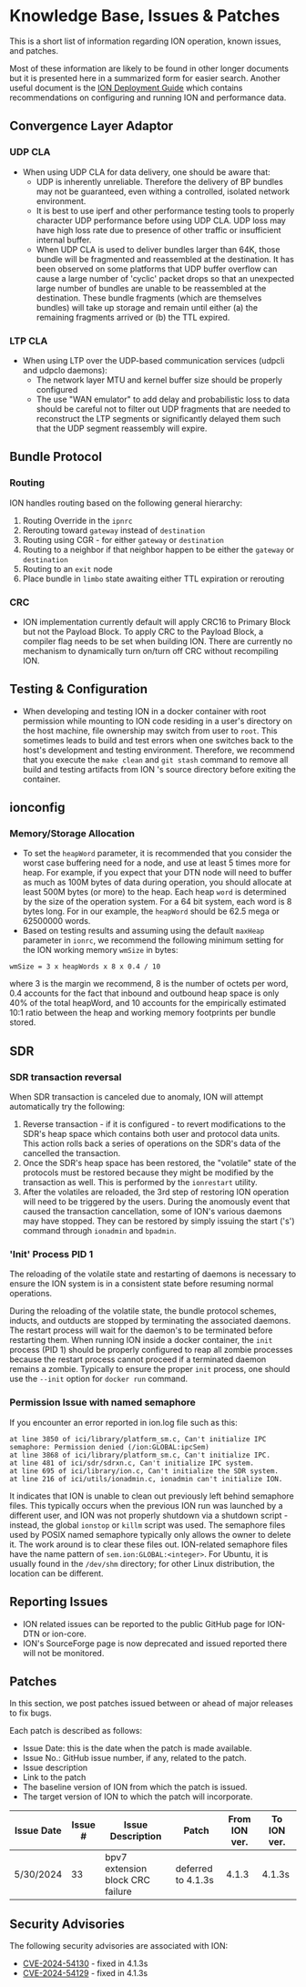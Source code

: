 # Knowledge Base, Issues & Patches

This is a short list of information regarding ION operation, known issues, and patches. 

Most of these information are likely to be found in other longer documents but it is presented here in a summarized form for easier search. Another useful document is the [ION Deployment Guide](./ION-Deployment-Guide.md) which contains recommendations on configuring and running ION and performance data.

## Convergence Layer Adaptor

### UDP CLA

* When using UDP CLA for data delivery, one should be aware that:
  * UDP is inherently unreliable. Therefore the delivery of BP bundles may not be guaranteed, even withing a controlled, isolated network environment.
  * It is best to use iperf and other performance testing tools to properly character UDP performance before using UDP CLA. UDP loss may have high loss rate due to presence of other traffic or insufficient internal buffer.
  * When UDP CLA is used to deliver bundles larger than 64K, those bundle will be fragmented and reassembled at the destination. It has been observed on some platforms that UDP buffer overflow can cause a large number of 'cyclic' packet drops so that an unexpected large number of bundles are unable to be reassembled at the destination. These bundle fragments (which are themselves bundles) will take up storage and remain until either (a) the remaining fragments arrived or (b) the TTL expired.

### LTP CLA

* When using LTP over the UDP-based communication services (udpcli and udpclo daemons):
  * The network layer MTU and kernel buffer size should be properly configured
  * The use "WAN emulator" to add delay and probabilistic loss to data should be careful not to filter out UDP fragments that are needed to reconstruct the LTP segments or significantly delayed them such that the UDP segment reassembly will expire.

## Bundle Protocol

### Routing

ION handles routing based on the following general hierarchy:

1. Routing Override in the `ipnrc`
2. Rerouting toward `gateway` instead of `destination`
3. Routing using CGR - for either `gateway` or `destination`
4. Routing to a neighbor if that neighbor happen to be either the `gateway` or `destination`
5. Routing to an `exit` node
6. Place bundle in `limbo` state awaiting either TTL expiration or rerouting

### CRC

* ION implementation currently default will apply CRC16 to Primary Block but not the Payload Block. To apply CRC to the Payload Block, a compiler flag needs to be set when building ION. There are currently no mechanism to dynamically turn on/turn off CRC without recompiling ION.

## Testing & Configuration

* When developing and testing ION in a docker container with root permission while mounting to ION code residing in a user's directory on the host machine, file ownership may switch from user to `root`. This sometimes leads to build and test errors when one switches back to the host's development and testing environment. Therefore, we recommend that you execute the `make clean` and `git stash` command to remove all build and testing artifacts from ION 's source directory before exiting the container.

## ionconfig

### Memory/Storage Allocation

* To set the `heapWord` parameter, it is recommended that you consider the worst case buffering need for a node, and use at least 5 times more for heap. For example, if you expect that your DTN node will need to buffer as much as 100M bytes of data during operation, you should allocate at least 500M bytes (or more) to the heap. Each heap `word` is determined by the size of the operation system. For a 64 bit system, each word is 8 bytes long. For in our example, the `heapWord` should be 62.5 mega or 62500000 words.
* Based on testing results and assuming using the default `maxHeap` parameter in `ionrc`, we recommend the following minimum setting for the ION working memory `wmSize` in bytes: 

```
wmSize = 3 x heapWords x 8 x 0.4 / 10
```
where 3 is the margin we recommend, 8 is the number of octets per word, 0.4 accounts for the fact that inbound and outbound heap space is only 40% of the total heapWord, and 10 accounts for the empirically estimated 10:1 ratio between the heap and working memory footprints per bundle stored.

## SDR 

### SDR transaction reversal

When SDR transaction is canceled due to anomaly, ION will attempt automatically try the following:

1. Reverse transaction - if it is configured - to revert modifications to the SDR's heap space which contains both user and protocol data units. This action rolls back a series of operations on the SDR's data of the cancelled the transaction.
2. Once the SDR's heap space has been restored, the "volatile" state of the protocols must be restored because they might be modified by the transaction as well. This is performed by the `ionrestart` utility.
3. After the volatiles are reloaded, the 3rd step of restoring ION operation will need to be triggered by the users. During the anomously event that caused the transaction cancellation, some of ION's various daemons may have stopped. They can be restored by simply issuing the start ('s') command through `ionadmin` and `bpadmin`.

### 'Init' Process PID 1

The reloading of the volatile state and restarting of daemons is necessary to ensure the ION system is in a consistent state before resuming normal operations.

During the reloading of the volatile state, the bundle protocol schemes, inducts, and outducts are stopped by terminating the associated daemons. The restart process will wait for the daemon's to be terminated before restarting them. When running ION inside a docker container, the `init` process (PID 1) should be properly configured to reap all zombie processes because the restart process cannot proceed if a terminated daemon remains a zombie. Typically to ensure the proper `init` process, one should use the `--init` option for `docker run` command.

### Permission Issue with named semaphore

If you encounter an error reported in ion.log file such as this:

```text
at line 3850 of ici/library/platform_sm.c, Can't initialize IPC semaphore: Permission denied (/ion:GLOBAL:ipcSem)
at line 3868 of ici/library/platform_sm.c, Can't initialize IPC.
at line 481 of ici/sdr/sdrxn.c, Can't initialize IPC system.
at line 695 of ici/library/ion.c, Can't initialize the SDR system.
at line 216 of ici/utils/ionadmin.c, ionadmin can't initialize ION.
```

It indicates that ION is unable to clean out previously left behind semaphore files. This typically occurs when the previous ION run was launched by a different user, and ION was not properly shutdown via a shutdown script - instead, the global `ionstop` or `killm` script was used. The semaphore files used by POSIX named semaphore typically only allows the owner to delete it. The work around is to clear these files out. ION-related semaphore files have the name pattern of `sem.ion:GLOBAL:<integer>`. For Ubuntu, it is usually found in the `/dev/shm` directory; for other Linux distribution, the location can be different.

## Reporting Issues

* ION related issues can be reported to the public GitHub page for ION-DTN or ion-core.
* ION's SourceForge page is now deprecated and issued reported there will not be monitored.

## Patches

In this section, we post patches issued between or ahead of major releases to fix bugs.

Each patch is described as follows:

- Issue Date: this is the date when the patch is made available.
- Issue No.: GitHub issue number, if any, related to the patch.
- Issue description
- Link to the patch
- The baseline version of ION from which the patch is issued.
- The target version of ION to which the patch will incorporate. 

| Issue Date | Issue # | Issue Description | Patch | From ION ver. | To ION ver. |
|------------|---------|-------------------|-------|-----|-----|
| 5/30/2024 | 33 | bpv7 extension block CRC failure | deferred to 4.1.3s | 4.1.3 | 4.1.3s |

## Security Advisories

The following security advisories are associated with ION:

- [CVE-2024-54130](https://github.com/nasa-jpl/ION-DTN/security/advisories/GHSA-7pj7-hfwv-q3v6) - fixed in 4.1.3s
- [CVE-2024-54129](https://github.com/nasa-jpl/ION-DTN/security/advisories/GHSA-393w-w6jh-pq3j) - fixed in 4.1.3s


